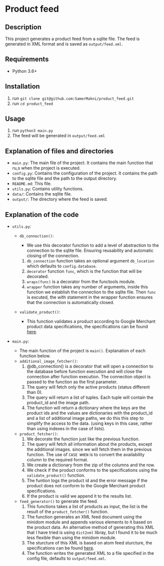 # Product feed
## Description
This project generates a product feed from a sqlite file. The feed is generated in XML format and is saved as `output/feed.xml`.

## Requirements
- Python 3.6+

## Installation
1. run `git clone git@github.com:SamerMakni/product_feed.git`
2. run `cd product_feed`


## Usage
1. run `python3 main.py`
2. The feed will be generated in `output/feed.xml`

## Explanation of files and directories
- `main.py`: The main file of the project. It contains the main function that ru,s when the project is executed.
- `config.py`: Contains the configuration of the project. It contains the path to the sqlite file and the path to the output directory.
- `README.md`: This file.
- `utils.py`: Contains utility functions.
- `data/`: Contains the sqlite file.
- `output/`: The directory where the feed is saved.

## Explanation of the code
- `utils.py`:
    - `db_connection()`:
        - We use this decorator function to add a level of abstraction to the connection to the sqlite file. Ensuring reusability and automatic closing of the connection.
        1. `db_connection` function takes an optional argument `db_location` which defaults to `config.database`.
        2. `decorator` function `func`, which is the function that will be decorated.
        3. `wraps(func)` is a decorator from the functools module.
        4. `wrapper` function takes any number of arguments, inside this function we establish the connection to the sqlite file. Then `func` is excuted, the with statement in the wrapper function ensures that the connection is automatically closed.

    - `validate_product()`:
        - This function validates a product according to Google Merchant product data specifications, the specifications can be found [here](https://support.google.com/merchants/answer/7052112?hl=en).

- `main.py`:
    - The main function of the project is `main()`. Explanation of each function below.
    - `additional_image_fetcher()`:
        1. @db_connection() is a decorator that will open a connection to the database before function execution and will close the connection after function execution. The connection object is passed to the function as the first parameter.
        2. The query will fetch only the active products (status different than 0).
        3. The query will return a list of tuples. Each tuple will contain the product_id and the image path.
        4. The function will return a dictionary where the keys are the product ids and the values are dictionaries with the product_id and a list of additional image paths, we do this this step to simplify the access to the data. (using keys in this case, rather than using indexes in the case of lists).
    - `product_fetcher()`:
        1. We decorate the function just like the previous function.
        2. The query will fetch all information about the products, except the additional images. since we will fetch them in the previous function. The use of `CASE WHEN` is to convert the availability column to the required format.
        3. We create a dictionary from the zip of the columns and the row.
        4. We check if the product conforms to the specifications using the `validate_product()` function.
        5. The funtion logs the product id and the error message if the product does not conform to the Google Merchant product specifications.
        5. If the product is valid we append it to the results list.
    - `feed_generator()` to generate the feed.
        1. This functions takes a list of products as input, the list is the result of the `product_fetcher()` function.
        2. The function generates an XML feed document using the minidom module and appends various elements to it based on the product data. An alternative method of generating this XML that I have tried is using `dict2xml` libray, but I found it to be much less flexible than using the minidom module.
        4. The sturcture of this XML is based on atom feed sturcture, the specifications can be found [here](https://validator.w3.org/feed/docs/atom.html).
        5. The function writes the generated XML to a file specified in the config file, defaults to `output/feed.xml`.
